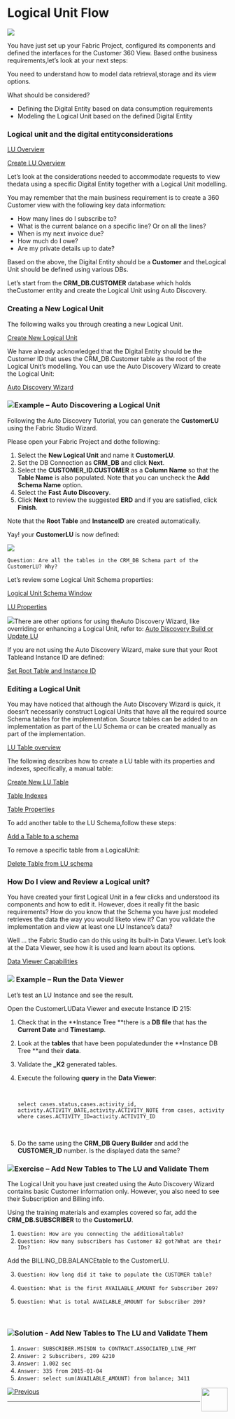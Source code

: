 #   Logical Unit Flow

 ![](/academy/03_fabric_basic_LU/images/fabric_main_flow_05.png)                                                    

You have just set up your Fabric Project, configured its components and defined the interfaces for the Customer 360 View. Based onthe business requirements,let’s look at your next steps:

You need to understand how to model data retrieval,storage and its view options.

What should be considered?

- Defining the Digital Entity based on data consumption requirements
- Modeling the Logical Unit based on the defined Digital Entity 

 

### Logical unit and the digital entityconsiderations

[LU Overview](/articles/03_logical_units/01_LU_overview.md)

[Create LU Overview](/articles/03_logical_units/02_create_a_logical_unit_flow.md)

Let’s look at the considerations needed to accommodate requests to view thedata using a specific Digital Entity together with a Logical Unit modelling.  

You may  remember that the main business requirement is to create a 360 Customer view with the following key data information:

- How many lines do I subscribe to? 
- What is the current balance on a specific line? Or on all the lines? 
- When is my next invoice due? 
- How much do I owe? 
- Are my private details up to date? 

 Based on the above, the Digital Entity should be a **Customer** and theLogical Unit should be defined using various DBs. 

Let’s start from the **CRM_DB.CUSTOMER** database which holds theCustomer entity and create the Logical Unit using Auto Discovery.

### Creating a New Logical Unit

The following walks you through creating a new Logical Unit.

[Create New Logical Unit](/articles/03_logical_units/05_create_a_new_LU_object.md)

We have already acknowledged that the Digital Entity should be the Customer ID that uses the CRM_DB.Customer table as the root of the Logical Unit’s modelling. You can use the Auto Discovery Wizard to create the Logical Unit:

[Auto Discovery Wizard](/articles/03_logical_units/06_auto_discovery_wizard.md)



### ![](/academy/03_fabric_basic_LU/images/example.png)Example – Auto Discovering a Logical Unit

Following the Auto Discovery Tutorial, you can generate the **CustomerLU** using the Fabric Studio Wizard. 

Please open your Fabric Project and dothe following:

1. Select the **New Logical Unit** and name it **CustomerLU**.
2. Set the DB Connection as **CRM_DB** and click **Next**.
3. Select the **CUSTOMER_ID.CUSTOMER** as a **Column Name** so that the **Table Name** is also populated. Note that you can uncheck the **Add Schema Name** option.
4. Select the **Fast** **Auto Discovery**.
5. Click **Next** to review the suggested **ERD** and if you are satisfied, click **Finish**.

Note that the **Root Table** and **InstanceID** are created automatically.

Yay! your **CustomerLU** is now defined:

![](/academy/03_fabric_basic_LU/images/CustomerLU.png) 

`Question: Are all the tables in the CRM_DB Schema part of the CustomerLU? Why?`



Let’s review some Logical Unit Schema properties:

[Logical Unit Schema Window](/articles/03_logical_units/03_LU_schema_window.md)

[LU Properties](/articles/03_logical_units/04_LU_properties.md)

   

![](/academy/03_fabric_basic_LU/images/information.png)There are other options for using theAuto Discovery Wizard, like overriding or enhancing a Logical Unit, refer to:   [Auto Discovery Build or Update LU](/articles/03_logical_units/07_build__or_update_an_LU_schema.md)

 

 If you are not using the Auto Discovery Wizard, make sure that your Root Tableand Instance ID are defined:

[Set Root Table and Instance ID](/articles/03_logical_units/08_define_root_table_and_instance_ID_LU_schema.md)

### Editing a Logical Unit

You may have noticed that although the Auto Discovery Wizard is quick, it doesn’t necessarily construct Logical Units that have all the required source Schema tables for the implementation. Source tables can be added to an implementation as part of the LU Schema or can be created manually as part of the implementation.

[LU Table overview](/articles/06_LU_tables/01_LU_tables_overview.md)

The following describes how to create a LU table with its properties and indexes, specifically, a manual table:

[Create New LU Table](/articles/06_LU_tables/02_create_an_LU_table.md)

[Table Indexes](/articles/06_LU_tables/03_table_indexes.md)

[Table Properties](/articles/06_LU_tables/04_table_properties.md)

To add another table to the LU Schema,follow these steps:

[Add a Table to a schema](/articles/03_logical_units/09_add_table_to_a_schema.md)

To remove a specific table from a LogicalUnit:

[Delete Table from LU schema](/articles/03_logical_units/10_delete_table_from_a_schema.md)

### How Do I view and Review a Logical unit?

You have created your first Logical Unit in a few clicks and understood its components and how to edit it. However, does it really fit the basic requirements? How do you know that the Schema you have just modeled retrieves the data the way you would liketo view it? Can you validate the implementation and view at least one LU Instance’s data?

Well … the Fabric Studio can do this using its built-in Data Viewer. Let’s look at the Data Viewer, see how it is used and learn about its options. 

[Data Viewer Capabilities](/articles/13_LUDB_viewer_and_studio_debug_capabilities/01_data_viewer.md)

 

###   ![](/academy/03_fabric_basic_LU/images/example.png)  Example – Run the Data Viewer 

Let’s test an LU Instance and see the result. 

Open the CustomerLUData Viewer and execute Instance ID 215:

1. Check that in the **Instance Tree **there is a **DB file** that has the **Current Date** and **Timestamp**.

2. Look at the **tables** that have been populatedunder the **Instance DB Tree **and their **data**.

3. Validate the **_K2** generated tables. 

4. Execute the following **query** in the **Data Viewer**:

   ​

   `select cases.status,cases.activity_id, activity.ACTIVITY_DATE,activity.ACTIVITY_NOTE from cases, activity where cases.ACTIVITY_ID=activity.ACTIVITY_ID` 

   ​

5. Do the same using the **CRM_DB Query Builder** and add the **CUSTOMER_ID** number. Is the displayed data the same?

 

### ![](/academy/03_fabric_basic_LU/images/Exercise.png)Exercise – Add New Tables to The LU and Validate Them

The Logical Unit you have just created using the Auto Discovery Wizard contains basic Customer information only. However, you also need to see their Subscription and Billing info.

Using the training materials and examples covered so far, add the **CRM_DB.SUBSCRIBER** to the **CustomerLU**. 

1. `Question: How are you connecting the additionaltable?`
2. `Question: How many subscribers has Customer 82 got?What are their IDs?`

Add the BILLING_DB.BALANCEtable to the CustomerLU.

3. `Question: How long did it take to populate the CUSTOMER table?`

4.    `Question: What is the first AVAILABLE_AMOUNT for Subscriber 209?`


5.    `Question: What is total AVAILABLE_AMOUNT for Subscriber 209?`

​       

### ![](/academy/03_fabric_basic_LU/images/Solution.png)Solution - Add New Tables to The  LU and Validate Them

1. `Answer: SUBSCRIBER.MSISDN to CONTRACT.ASSOCIATED_LINE_FMT`
2. `Answer: 2 Subscribers, 209 &210`
3. `Answer: 1.002 sec`
4. `Answer: 335 from 2015-01-04`
5. `Answer: select sum(AVAILABLE_AMOUNT) from balance; 3411`










[![Previous](/articles/images/Previous.png)](/academy/03_fabric_basic_LU/03_04_define_the_interfaces.md)[<img align="right" width="60" height="54" src="/articles/images/Next.png">](/academy/03_fabric_basic_LU/06_table_population_and_sync_strategies.md)

 

 

 

 

 

------

